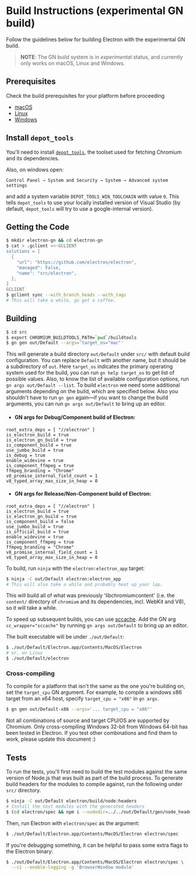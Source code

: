 # Build Instructions (experimental GN build)

Follow the guidelines below for building Electron with the experimental GN
build.

> **NOTE**: The GN build system is in _experimental_ status, and currently only
> works on macOS, Linux and Windows.

## Prerequisites

Check the build prerequisites for your platform before proceeding

  * [macOS](build-instructions-osx.md#prerequisites)
  * [Linux](build-instructions-linux.md#prerequisites)
  * [Windows](build-instructions-windows.md#prerequisites)

## Install `depot_tools`

You'll need to install [`depot_tools`][depot-tools], the toolset
used for fetching Chromium and its dependencies.

Also, on windows open:

`Control Panel → System and Security → System → Advanced system settings`

and add a system variable `DEPOT_TOOLS_WIN_TOOLCHAIN` with value `0`.
This tells `depot_tools` to use your locally installed
version of Visual Studio (by default, `depot_tools` will try to use a google-internal version).

[depot-tools]: http://commondatastorage.googleapis.com/chrome-infra-docs/flat/depot_tools/docs/html/depot_tools_tutorial.html#_setting_up

## Getting the Code

```sh
$ mkdir electron-gn && cd electron-gn
$ cat > .gclient <<-GCLIENT
solutions = [
  {
    "url": "https://github.com/electron/electron",
    "managed": False,
    "name": "src/electron",
  },
]
GCLIENT
$ gclient sync --with_branch_heads --with_tags
# This will take a while, go get a coffee.
```

## Building

```sh
$ cd src
$ export CHROMIUM_BUILDTOOLS_PATH=`pwd`/buildtools
$ gn gen out/Default --args='target_os="mac"'
```

This will generate a build directory `out/Default` under `src/` with
default build configuration. You can replace `Default` with another name,
but it should be a subdirectory of `out`. Here `target_os`
indicates the primary operating system used for the build, you can run
`gn help target_os` to get list of possible values. Also, to know the list
of available configuration options, run `gn args out/Default --list`.
To build `electron` we need some additional arguments depending on the build,
which are specified below. Also you shouldn't have to run `gn gen` again—if
you want to change the build arguments, you can run `gn args out/Default` to
bring up an editor.

* #### GN args for Debug/Component build of Electron:

```gn
root_extra_deps = [ "//electron" ]
is_electron_build = true
is_electron_gn_build = true
is_component_build = true
use_jumbo_build = true
is_debug = true
enable_widevine = true
is_component_ffmpeg = true
ffmpeg_branding = "Chrome"
v8_promise_internal_field_count = 1
v8_typed_array_max_size_in_heap = 0
```

* #### GN args for Release/Non-Component build of Electron:

```gn
root_extra_deps = [ "//electron" ]
is_electron_build = true
is_electron_gn_build = true
is_component_build = false
use_jumbo_build = true
is_official_build = true
enable_widevine = true
is_component_ffmpeg = true
ffmpeg_branding = "Chrome"
v8_promise_internal_field_count = 1
v8_typed_array_max_size_in_heap = 0
```

To build, run `ninja` with the `electron:electron_app` target:

```sh
$ ninja -C out/Default electron:electron_app
# This will also take a while and probably heat up your lap.
```

This will build all of what was previously 'libchromiumcontent' (i.e. the
`content/` directory of `chromium` and its dependencies, incl. WebKit and V8),
so it will take a while.

To speed up subsequent builds, you can use [sccache][sccache]. Add the GN arg
`cc_wrapper="sccache"` by running `gn args out/Default` to bring up an editor.

[sccache]: https://github.com/mozilla/sccache

The built executable will be under `./out/Default`:

```sh
$ ./out/Default/Electron.app/Contents/MacOS/Electron
# or, on Linux
$ ./out/Default/electron
```

### Cross-compiling

To compile for a platform that isn't the same as the one you're building on,
set the `target_cpu` GN argument. For example, to compile a windows x86 target
from an x64 host, specify `target_cpu = "x86"` in `gn args`.

```sh
$ gn gen out/Default-x86 --args='... target_cpu = "x86"'
```

Not all combinations of source and target CPU/OS are supported by Chromium.
Only cross-compiling Windows 32-bit from Windows 64-bit has been tested in
Electron. If you test other combinations and find them to work, please update
this document :)

## Tests

To run the tests, you'll first need to build the test modules against the
same version of Node.js that was built as part of the build process. To
generate build headers for the modules to compile against, run the following
under `src/` directory.

```sh
$ ninja -C out/Default electron/build/node:headers
# Install the test modules with the generated headers
$ (cd electron/spec && npm i --nodedir=../../out/Default/gen/node_headers)
```

Then, run Electron with `electron/spec` as the argument:

```sh
$ ./out/Default/Electron.app/Contents/MacOS/Electron electron/spec
```

If you're debugging something, it can be helpful to pass some extra flags to
the Electron binary:

```sh
$ ./out/Default/Electron.app/Contents/MacOS/Electron electron/spec \
  --ci --enable-logging -g 'BrowserWindow module'
```
